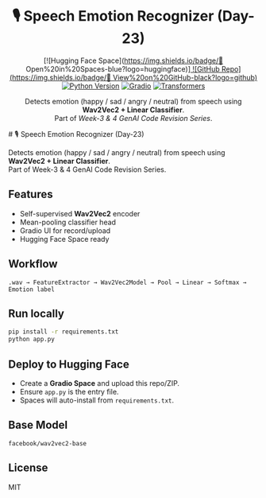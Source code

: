 <div align="center">

# 🎙️ Speech Emotion Recognizer (Day-23)

[![Hugging Face Space](https://img.shields.io/badge/🤗 Open%20in%20Spaces-blue?logo=huggingface)][
](https://huggingface.co/spaces/maheshsmc/d23-speech-emotion)[![GitHub Repo](https://img.shields.io/badge/📂 View%20on%20GitHub-black?logo=github)](https://github.com/maheshsmc2/d23-speech-emotion)
[![Python Version](https://img.shields.io/badge/Python-3.10+-green?logo=python)](https://www.python.org/)
[![Gradio](https://img.shields.io/badge/Gradio-4.44-orange?logo=gradio)](https://gradio.app/)
[![Transformers](https://img.shields.io/badge/Transformers-4.44.2-yellow?logo=huggingface)](https://huggingface.co/docs/transformers)

Detects emotion (happy / sad / angry / neutral) from speech using **Wav2Vec2 + Linear Classifier**.  
Part of *Week-3 & 4 GenAI Code Revision Series*.

</div>
# 🎙️ Speech Emotion Recognizer (Day-23)

Detects emotion (happy / sad / angry / neutral) from speech using **Wav2Vec2 + Linear Classifier**.  
Part of Week-3 & 4 GenAI Code Revision Series.

## Features
- Self-supervised **Wav2Vec2** encoder  
- Mean-pooling classifier head  
- Gradio UI for record/upload  
- Hugging Face Space ready  

## Workflow
```
.wav → FeatureExtractor → Wav2Vec2Model → Pool → Linear → Softmax → Emotion label
```

## Run locally
```bash
pip install -r requirements.txt
python app.py
```

## Deploy to Hugging Face
- Create a **Gradio Space** and upload this repo/ZIP.  
- Ensure `app.py` is the entry file.  
- Spaces will auto-install from `requirements.txt`.  

## Base Model
`facebook/wav2vec2-base`

## License
MIT
